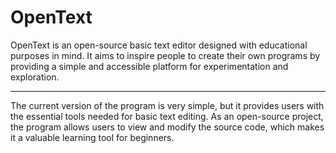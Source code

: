 # OpenText
OpenText is an open-source basic text editor designed with educational purposes in mind. It aims to inspire people to create their own programs by providing a simple and accessible platform for experimentation and exploration.

<hr>

The current version of the program is very simple, but it provides users with the essential tools needed for basic text editing. As an open-source project, the program allows users to view and modify the source code, which makes it a valuable learning tool for beginners.

